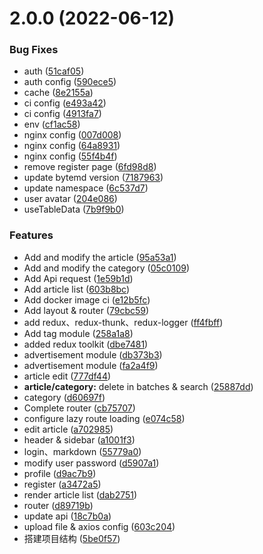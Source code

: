 # 2.0.0 (2022-06-12)


### Bug Fixes

* auth ([51caf05](https://github.com/wujihua118/react-admin-client/commit/51caf0528447bd9e6e47a51a48d5857f55d5576a))
* auth config ([590ece5](https://github.com/wujihua118/react-admin-client/commit/590ece527a6df66a4bd2ee6d5f23fa0374089616))
* cache ([8e2155a](https://github.com/wujihua118/react-admin-client/commit/8e2155a6c9b144ded7eccfdb419d62e5ea4914d1))
* ci config ([e493a42](https://github.com/wujihua118/react-admin-client/commit/e493a42172b42dd3a5df2cf52cfa1e3c310d20ce))
* ci config ([4913fa7](https://github.com/wujihua118/react-admin-client/commit/4913fa7b988a1213f37f1bf76da14e39b0edfa6b))
* env ([cf1ac58](https://github.com/wujihua118/react-admin-client/commit/cf1ac58e36a38f2a8d96c9e79c505be1e64da6bc))
* nginx config ([007d008](https://github.com/wujihua118/react-admin-client/commit/007d008a1070635eadb5e08611d2682f7ebc1a77))
* nginx config ([64a8931](https://github.com/wujihua118/react-admin-client/commit/64a893129ac0099eb139d2d4728636c676dc553e))
* nginx config ([55f4b4f](https://github.com/wujihua118/react-admin-client/commit/55f4b4fc64002f2c949507e403cdfd8084280c3e))
* remove register page ([6fd98d8](https://github.com/wujihua118/react-admin-client/commit/6fd98d8cdb18fd13caf4d66dda4ff6c89ba132f3))
* update bytemd version ([7187963](https://github.com/wujihua118/react-admin-client/commit/7187963d232e5893082d1e56d1e65a0d7e9ac039))
* update namespace ([6c537d7](https://github.com/wujihua118/react-admin-client/commit/6c537d7f2311baa0262dd38ec1b4da716a0faf70))
* user avatar ([204e086](https://github.com/wujihua118/react-admin-client/commit/204e086cfefe26f3d7e36f87e289a26ead488a91))
* useTableData ([7b9f9b0](https://github.com/wujihua118/react-admin-client/commit/7b9f9b0faa58a2346b2099f0ced86df8969b6719))


### Features

* Add and modify the article ([95a53a1](https://github.com/wujihua118/react-admin-client/commit/95a53a1a5a749c0af1a7634f9eba22aa50892de3))
* Add and modify the category ([05c0109](https://github.com/wujihua118/react-admin-client/commit/05c01091f12bcce422cf479076da31b07dda7fca))
* Add Api request ([1e59b1d](https://github.com/wujihua118/react-admin-client/commit/1e59b1d7a4506e9668fb973c272d322113fd40ef))
* Add article list ([603b8bc](https://github.com/wujihua118/react-admin-client/commit/603b8bc59deaca303418a295cc9af530213e7529))
* Add docker image ci ([e12b5fc](https://github.com/wujihua118/react-admin-client/commit/e12b5fc09968cf075bbd33d4499ca0a25e61751b))
* Add layout & router ([79cbc59](https://github.com/wujihua118/react-admin-client/commit/79cbc598cd15e092c7f48005cdffbc725eb4c552))
* add redux、redux-thunk、redux-logger ([ff4fbff](https://github.com/wujihua118/react-admin-client/commit/ff4fbff6f63db33775876c1de890c1917a73941a))
* Add tag module ([258a1a8](https://github.com/wujihua118/react-admin-client/commit/258a1a8cafc38f2552bf74701cc0f99447004654))
* added redux toolkit ([dbe7481](https://github.com/wujihua118/react-admin-client/commit/dbe7481cf8a6a50cbc17a463ba882f129ffaabc8))
* advertisement module ([db373b3](https://github.com/wujihua118/react-admin-client/commit/db373b3a5614830549f01bfb1490490867b73fce))
* advertisement module ([fa2a4f9](https://github.com/wujihua118/react-admin-client/commit/fa2a4f93dd8c999249c46aedc95994a3d7c35f55))
* article edit ([777df44](https://github.com/wujihua118/react-admin-client/commit/777df443e4cf650c564ffac820c46df5b55970c4))
* **article/category:** delete in batches & search ([25887dd](https://github.com/wujihua118/react-admin-client/commit/25887dd65fd3667e4dcb83b86d1727a92a08f1f4))
* category ([d60697f](https://github.com/wujihua118/react-admin-client/commit/d60697fcfb0d49587f9e6d5cf66c16a930d57cc9))
* Complete router ([cb75707](https://github.com/wujihua118/react-admin-client/commit/cb7570753ffcb35d892a6ebfad50da94c8eb0404))
* configure lazy route loading ([e074c58](https://github.com/wujihua118/react-admin-client/commit/e074c58238fbce3fe0109b4da80fc5b2800fb23c))
* edit article ([a702985](https://github.com/wujihua118/react-admin-client/commit/a70298510c23787ca662b54e6d3a289c3f3c13c7))
* header & sidebar ([a1001f3](https://github.com/wujihua118/react-admin-client/commit/a1001f3b6891dc760b6fbdd1ab43cd11ffd27553))
* login、markdown ([55779a0](https://github.com/wujihua118/react-admin-client/commit/55779a0e512d625d249a89f8d8c07ac93e233e76))
* modify user password ([d5907a1](https://github.com/wujihua118/react-admin-client/commit/d5907a12b1bdc8a0cd73fc278f75d6312f45ec99))
* profile ([d9ac7b9](https://github.com/wujihua118/react-admin-client/commit/d9ac7b9a4402f1ec51a249b808e40239846acb59))
* register ([a3472a5](https://github.com/wujihua118/react-admin-client/commit/a3472a5fb8b0c6198279beb879b25dedf7470337))
* render article list ([dab2751](https://github.com/wujihua118/react-admin-client/commit/dab2751ea502763bea7cd1f5f4ce2c3d4d01b64e))
* router ([d89719b](https://github.com/wujihua118/react-admin-client/commit/d89719bfe61e0b94104faf04457517d24210b8c0))
* update api ([18c7b0a](https://github.com/wujihua118/react-admin-client/commit/18c7b0a98ab3836d60160fd49597aad0744dcd05))
* upload file & axios config ([603c204](https://github.com/wujihua118/react-admin-client/commit/603c2040d40391cde866964082fcd46baf270178))
* 搭建项目结构 ([5be0f57](https://github.com/wujihua118/react-admin-client/commit/5be0f57bc62426b72866fb5fbca34ffd1f751d06))
